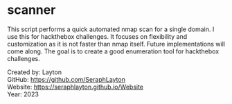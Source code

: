 # scanner


This script performs a quick automated nmap scan for a single domain. I use this for hackthebox challenges.
It focuses on flexibility and customization as it is not faster than nmap itself. Future implementations will come along.
The goal is to create a good enumeration tool for hackthebox challenges.

Created by: Layton  
GitHub: https://github.com/SeraphLayton  
Website: https://seraphlayton.github.io/Website  
Year: 2023
